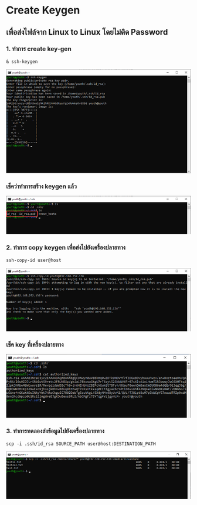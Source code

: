 # Create Keygen 
## เพื่อส่งไฟล์จาก Linux to Linux โดยไม่ติด Password

### 1.	ทำการ create key-gen
~~~
& ssh-keygen
~~~
![Editor preferences pane](https://github.com/youthza/BackupWindowsLinux/blob/main/share%20Linux%E0%B9%84%E0%B8%9BLinux/1.png)
### เช็คว่าทำการสร้าง keygen แล้ว
![Editor preferences pane](https://github.com/youthza/BackupWindowsLinux/blob/main/share%20Linux%E0%B9%84%E0%B8%9BLinux/1.1.png)
### 2.	ทำการ copy keygen เพื่อส่งไปยังเครื่องปลายทาง
~~~
ssh-copy-id user@host
~~~
![Editor preferences pane](https://github.com/youthza/BackupWindowsLinux/blob/main/share%20Linux%E0%B9%84%E0%B8%9BLinux/2.png)
### เช็ค key ที่เครื่องปลายทาง
![Editor preferences pane](https://github.com/youthza/BackupWindowsLinux/blob/main/share%20Linux%E0%B9%84%E0%B8%9BLinux/2-1.png)
### 3.	ทำการทดลองส่งข้อมูลไปยังเครื่องปลายทาง
~~~
scp -i .ssh/id_rsa SOURCE_PATH user@host:DESTINATION_PATH
~~~
![Editor preferences pane](https://github.com/youthza/BackupWindowsLinux/blob/main/share%20Linux%E0%B9%84%E0%B8%9BLinux/3.png)

